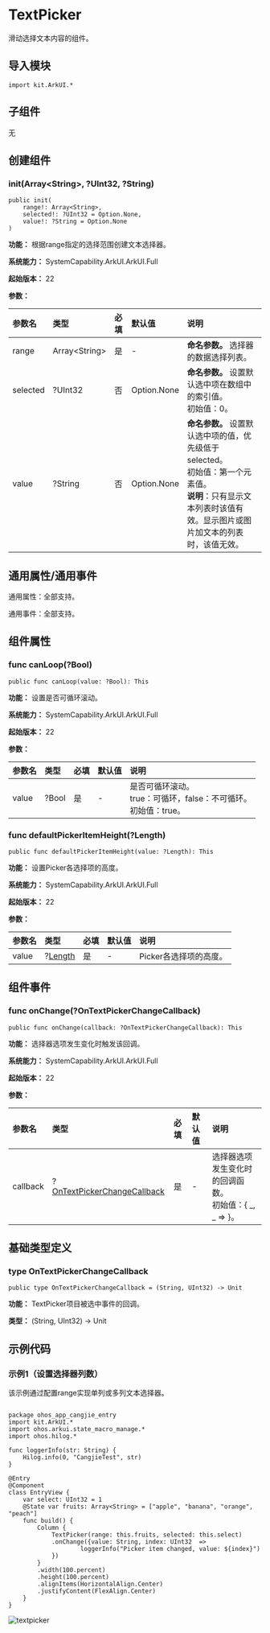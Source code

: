 # TextPicker

滑动选择文本内容的组件。

## 导入模块

```cangjie
import kit.ArkUI.*
```

## 子组件

无

## 创建组件

### init(Array\<String>, ?UInt32, ?String)

```cangjie
public init(
    range!: Array<String>,
    selected!: ?UInt32 = Option.None,
    value!: ?String = Option.None
)
```

**功能：** 根据range指定的选择范围创建文本选择器。

**系统能力：** SystemCapability.ArkUI.ArkUI.Full

**起始版本：** 22

**参数：**

|参数名|类型|必填|默认值|说明|
|:---|:---|:---|:---|:---|
|range|Array\<String>|是|-|**命名参数。** 选择器的数据选择列表。|
|selected|?UInt32|否|Option.None| **命名参数。** 设置默认选中项在数组中的索引值。<br>初始值：0。|
|value|?String|否|Option.None| **命名参数。** 设置默认选中项的值，优先级低于selected。<br>初始值：第一个元素值。<br>**说明**：只有显示文本列表时该值有效。显示图片或图片加文本的列表时，该值无效。|

## 通用属性/通用事件

通用属性：全部支持。

通用事件：全部支持。

## 组件属性

### func canLoop(?Bool)

```cangjie
public func canLoop(value: ?Bool): This
```

**功能：** 设置是否可循环滚动。

**系统能力：** SystemCapability.ArkUI.ArkUI.Full

**起始版本：** 22

**参数：**

|参数名|类型|必填|默认值|说明|
|:---|:---|:---|:---|:---|
|value|?Bool|是|-|是否可循环滚动。<br>true：可循环，false：不可循环。<br>初始值：true。|

### func defaultPickerItemHeight(?Length)

```cangjie
public func defaultPickerItemHeight(value: ?Length): This
```

**功能：** 设置Picker各选择项的高度。

**系统能力：** SystemCapability.ArkUI.ArkUI.Full

**起始版本：** 22

**参数：**

|参数名|类型|必填|默认值|说明|
|:---|:---|:---|:---|:---|
|value|?[Length](./cj-common-types.md#interface-length)|是|-|Picker各选择项的高度。|

## 组件事件

### func onChange(?OnTextPickerChangeCallback)

```cangjie
public func onChange(callback: ?OnTextPickerChangeCallback): This
```

**功能：** 选择器选项发生变化时触发该回调。

**系统能力：** SystemCapability.ArkUI.ArkUI.Full

**起始版本：** 22

**参数：**

|参数名|类型|必填|默认值|说明|
|:---|:---|:---|:---|:---|
|callback|?[OnTextPickerChangeCallback](#type-ontextpickerchangecallback)|是|-|选择器选项发生变化时的回调函数。<br>初始值：{ _, _ => }。|

## 基础类型定义

### type OnTextPickerChangeCallback

```cangjie
public type OnTextPickerChangeCallback = (String, UInt32) -> Unit
```

**功能：** TextPicker项目被选中事件的回调。

**类型：** (String, UInt32) -> Unit


## 示例代码

### 示例1（设置选择器列数）

该示例通过配置range实现单列或多列文本选择器。

<!-- run -->

```cangjie

package ohos_app_cangjie_entry
import kit.ArkUI.*
import ohos.arkui.state_macro_manage.*
import ohos.hilog.*

func loggerInfo(str: String) {
    Hilog.info(0, "CangjieTest", str)
}

@Entry
@Component
class EntryView {
    var select: UInt32 = 1
    @State var fruits: Array<String> = ["apple", "banana", "orange", "peach"]
    func build() {
        Column {
            TextPicker(range: this.fruits, selected: this.select)
            .onChange({value: String, index: UInt32  =>
                    loggerInfo("Picker item changed, value: ${index}")
            })
        }
        .width(100.percent)
        .height(100.percent)
        .alignItems(HorizontalAlign.Center)
        .justifyContent(FlexAlign.Center)
    }
}
```

![textpicker](figures/textpicker.gif)
